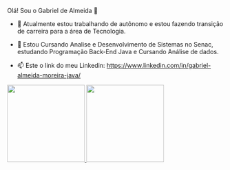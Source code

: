 Olá! Sou o Gabriel de Almeida 👋


- 🔭 Atualmente estou trabalhando de autônomo e estou fazendo transição de carreira para a área de Tecnologia.
- 🌱 Estou Cursando Analise e Desenvolvimento de Sistemas no Senac, estudando Programação Back-End Java e Cursando Análise de dados.

- 📫 Este o link do meu Linkedin: https://www.linkedin.com/in/gabriel-almeida-moreira-java/

<a href="https://github.com/gabrielllsp">
  <img height="180em" src="https://github-readme-stats.vercel.app/api?username=gabrielllsp&show_icons=true&theme=dark&include_all_commits=true&count_private=true"/>
  <img height="180em" src="https://github-readme-stats.vercel.app/api/top-langs/?username=gabrielllsp&layout=compact&langs_count=7&theme=dark"/>
</div>

          
  
            
          
  
  
            
            
          
 
  
</div>

